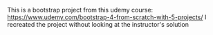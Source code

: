 This is a bootstrap project from this udemy course: https://www.udemy.com/bootstrap-4-from-scratch-with-5-projects/
I recreated the project without looking at the instructor's solution
